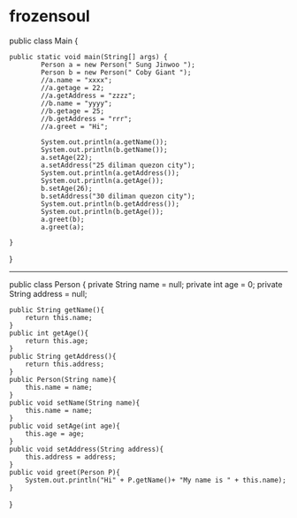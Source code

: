 # frozensoul

public class Main {
    
    public static void main(String[] args) {
    		Person a = new Person(" Sung Jinwoo ");
    		Person b = new Person(" Coby Giant ");
    		//a.name = "xxxx";
    		//a.getage = 22;
    		//a.getAddress = "zzzz";
    		//b.name = "yyyy";
    		//b.getage = 25;
    		//b.getAddress = "rrr";
    		//a.greet = "Hi";
    		
    		System.out.println(a.getName());
    		System.out.println(b.getName());
    		a.setAge(22);
    		a.setAddress("25 diliman quezon city");
    		System.out.println(a.getAddress());
    		System.out.println(a.getAge());
    		b.setAge(26);
    		b.setAddress("30 diliman quezon city");
    		System.out.println(b.getAddress());
    		System.out.println(b.getAge());
    		a.greet(b);
    		a.greet(a);
    	   		
    }	
}
______________________________________________________
public class Person {
	private	String name = null;
	private	int age = 0;
	private String address = null;
	
	public String getName(){
		return this.name;
	}
	public int getAge(){
		return this.age;
	}
	public String getAddress(){
		return this.address;
	}
	public Person(String name){
	    this.name = name; 
	} 
	public void setName(String name){
		this.name = name;
	}
	public void setAge(int age){
		this.age = age;
	}
	public void setAddress(String address){
		this.address = address;
	}
	public void greet(Person P){
		System.out.println("Hi" + P.getName()+ "My name is " + this.name);
	}
    
}
